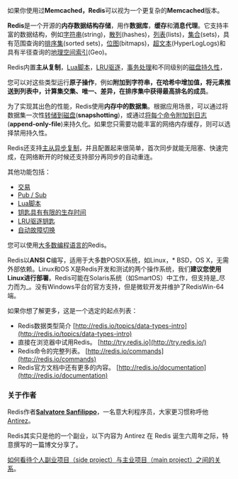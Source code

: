如果你使用过**Memcached，Redis**可以视为一个更复杂的**Memcached**版本。

**Redis**是一个开源的**内存数据结构存储**，用作**数据库**，**缓存**和**消息代理**。它支持丰富的数据结构，例如[字符串](https://redis.io/topics/data-types-intro#strings)\(string\)，[散列](https://redis.io/topics/data-types-intro#hashes)\(hashes\)，[列表](https://redis.io/topics/data-types-intro#lists)\(lists\)，[集合](https://redis.io/topics/data-types-intro#sets)\(sets\)，具有范围查询的[排序集](https://redis.io/topics/data-types-intro#sorted-sets)\(sorted sets\)，[位图](https://redis.io/topics/data-types-intro#bitmaps)\(bitmaps\)，[超文本](https://redis.io/topics/data-types-intro#hyperloglogs)\(HyperLogLogs\)和具有半径查询的[地理空间索引](https://redis.io/commands/geoadd)\(Geo\)。

Redis内置**主从复制**，[Lua脚本](https://redis.io/commands/eval)，[LRU驱逐](https://redis.io/topics/lru-cache)，[事务处理](https://redis.io/topics/transactions)和不同级别的[磁盘持久性](https://redis.io/topics/persistence)，

您可以对这些类型运行**原子操作**，例如**附加到字符串，**在**哈希中增加值，**将**元素推送到列表中，**计算集**交集、唯一、差异，**在**排序集中获得最高排名的成员**。

为了实现其出色的性能，Redis使用**内存中的数据集**。根据应用场景，可以通过将数据集一次性[转储到磁盘](https://redis.io/topics/persistence#snapshotting)\(**snapshotting**\)，或通过[将每个命令附加到日志](https://redis.io/topics/persistence#append-only-file)\(**append-only-file**\)来持久化。如果您只需要功能丰富的网络内存缓存，则可以选择禁用持久性。

Redis还支持[主从异步复制](http://redis.io/topics/replication)，并且配置起来很简单，首次同步就能无阻塞、快速完成，在网络断开的时候还支持部分再同步的自动重连。

其他功能包括：

* [交易](https://redis.io/topics/transactions)
* [Pub / Sub](https://redis.io/topics/pubsub)
* [Lua脚本](https://redis.io/commands/eval)
* [钥匙具有有限的生存时间](https://redis.io/commands/expire)
* [LRU驱逐钥匙](https://redis.io/topics/lru-cache)
* [自动故障切换](https://redis.io/topics/sentinel)

您可以使用[大多数编程语言的](https://redis.io/clients)Redis。

Redis以**ANSI C**编写，适用于大多数POSIX系统，如Linux，\* BSD，OS X，无需外部依赖。Linux和OS X是Redis开发和测试的两个操作系统，我们**建议您使用Linux进行部署**。Redis可能在Solaris系统（如SmartOS）中工作，但支持是_尽力而为_。没有Windows平台的官方支持，但是微软开发并维护了RedisWin-64端。

如果你想了解更多，这是一个选定的起点列表：

* Redis数据类型简介
  [http://redis.io/topics/data-types-intro](http://redis.io/topics/data-types-intro)
* 直接在浏览器中试用Redis。
  [http://try.redis.io](http://try.redis.io/)
* Redis命令的完整列表。
  [http://redis.io/commands](http://redis.io/commands)
* Redis官方文档中还有更多的内容。
  [http://redis.io/documentation](http://redis.io/documentation)

### 关于作者

Redis作者[**Salvatore Sanfilippo**](http://invece.org/)，一名意大利程序员，大家更习惯称呼他[Antirez](http://antirez.com/)。

Redis其实只是他的一个副业，以下内容为 Antirez 在 Redis 诞生六周年之际，特意撰写的一篇博文分享了。

[如何看待个人副业项目（side project）与主业项目（main project）之间的关系](http://www.jianshu.com/p/c5a28323d043)。


